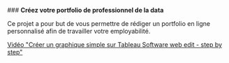 ### **Créez votre portfolio de professionnel de la data**

Ce projet a pour but de vous permettre de rédiger un portfolio en ligne personnalisé afin de travailler votre employabilité.

[Vidéo "Créer un graphique simple sur Tableau Software web edit - step by step"](https://www.youtube.com/watch?v=lCPP3Up25JM&t=85s)
